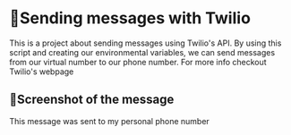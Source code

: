 # 👋Sending messages with Twilio

This is a project about sending messages using Twilio's API.
By using this script and creating our environmental variables, we can
send messages from our virtual number to our phone number.
For more info checkout Twilio's webpage

## 💌Screenshot of the message
This message was sent to my personal phone number

